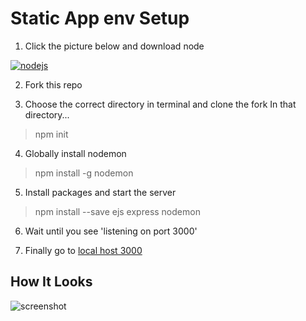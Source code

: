 # Static App env Setup

1. Click the picture below and download node

[![nodejs](https://github.com/Alvarian/static_env/blob/master/public/media/main/node.png?raw=true)](https://nodejs.org/en/)

2. Fork this repo

3. Choose the correct directory in terminal and clone the fork
In that directory...
> npm init

4. Globally install nodemon
> npm install -g nodemon

5. Install packages and start the server
> npm install --save ejs express
> nodemon

6. Wait until you see 'listening on port 3000'

7. Finally go to [local host 3000](http://localhost:3000/)


## How It Looks
![screenshot]()